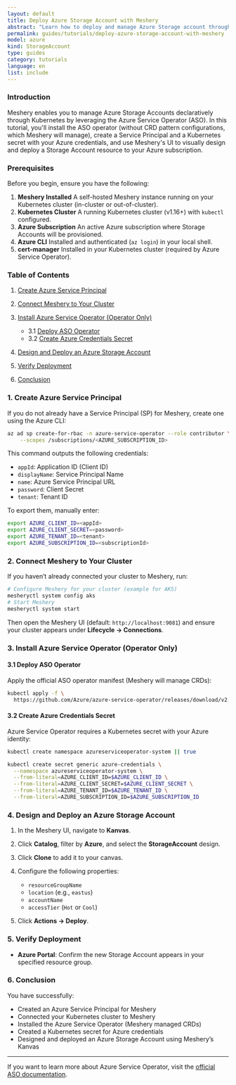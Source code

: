 ```yaml
---
layout: default
title: Deploy Azure Storage Account with Meshery
abstract: "Learn how to deploy and manage Azure Storage account through Kubernetes with Meshery, utilizing ASO operator to enhance cloud resource management"
permalink: guides/tutorials/deploy-azure-storage-account-with-meshery
model: azure
kind: StorageAccount
type: guides
category: tutorials
language: en
list: include
---
```


### Introduction

Meshery enables you to manage Azure Storage Accounts declaratively through Kubernetes by leveraging the Azure Service Operator (ASO). In this tutorial, you'll install the ASO operator (without CRD pattern configurations, which Meshery will manage), create a Service Principal and a Kubernetes secret with your Azure credentials, and use Meshery's UI to visually design and deploy a Storage Account resource to your Azure subscription.


### Prerequisites

Before you begin, ensure you have the following:

1. **Meshery Installed**
   A self-hosted Meshery instance running on your Kubernetes cluster (in-cluster or out-of-cluster).
2. **Kubernetes Cluster**
   A running Kubernetes cluster (v1.16+) with `kubectl` configured.
3. **Azure Subscription**
   An active Azure subscription where Storage Accounts will be provisioned.
4. **Azure CLI**
   Installed and authenticated (`az login`) in your local shell.
5. **cert-manager**
   Installed in your Kubernetes cluster (required by Azure Service Operator).


### Table of Contents

1. [Create Azure Service Principal](#1-create-azure-service-principal)
2. [Connect Meshery to Your Cluster](#2-connect-meshery-to-your-cluster)
3. [Install Azure Service Operator (Operator Only)](#3-install-azure-service-operator-operator-only)

   * 3.1 [Deploy ASO Operator](#31-deploy-aso-operator)
   * 3.2 [Create Azure Credentials Secret](#32-create-azure-credentials-secret)
4. [Design and Deploy an Azure Storage Account](#4-design-and-deploy-an-azure-storage-account)
5. [Verify Deployment](#5-verify-deployment)
6. [Conclusion](#6-conclusion)



### 1. Create Azure Service Principal

If you do not already have a Service Principal (SP) for Meshery, create one using the Azure CLI:

```bash
az ad sp create-for-rbac -n azure-service-operator --role contributor \
    --scopes /subscriptions/<AZURE_SUBSCRIPTION_ID>
```

This command outputs the following credentials:

* `appId`: Application ID (Client ID)
* `displayName`: Service Principal Name
* `name`: Azure Service Principal URL
* `password`: Client Secret
* `tenant`: Tenant ID

To export them, manually enter:

```bash
export AZURE_CLIENT_ID=<appId>
export AZURE_CLIENT_SECRET=<password>
export AZURE_TENANT_ID=<tenant>
export AZURE_SUBSCRIPTION_ID=<subscriptionId>
```



### 2. Connect Meshery to Your Cluster

If you haven’t already connected your cluster to Meshery, run:

```bash
# Configure Meshery for your cluster (example for AKS)
mesheryctl system config aks
# Start Meshery
mesheryctl system start
```

Then open the Meshery UI (default: `http://localhost:9081`) and ensure your cluster appears under **Lifecycle → Connections**.



### 3. Install Azure Service Operator (Operator Only)

#### 3.1 Deploy ASO Operator

Apply the official ASO operator manifest (Meshery will manage CRDs):

```bash
kubectl apply -f \
  https://github.com/Azure/azure-service-operator/releases/download/v2.13.0/azureserviceoperator_v2.13.0.yaml
```

#### 3.2 Create Azure Credentials Secret

Azure Service Operator requires a Kubernetes secret with your Azure identity:

```bash
kubectl create namespace azureserviceoperator-system || true

kubectl create secret generic azure-credentials \
  --namespace azureserviceoperator-system \
  --from-literal=AZURE_CLIENT_ID=$AZURE_CLIENT_ID \
  --from-literal=AZURE_CLIENT_SECRET=$AZURE_CLIENT_SECRET \
  --from-literal=AZURE_TENANT_ID=$AZURE_TENANT_ID \
  --from-literal=AZURE_SUBSCRIPTION_ID=$AZURE_SUBSCRIPTION_ID
```



### 4. Design and Deploy an Azure Storage Account

1. In the Meshery UI, navigate to **Kanvas**.
2. Click **Catalog**, filter by **Azure**, and select the **StorageAccount** design.
3. Click **Clone** to add it to your canvas.
4. Configure the following properties:

   * `resourceGroupName`
   * `location` (e.g., `eastus`)
   * `accountName`
   * `accessTier` (`Hot` or `Cool`)
5. Click **Actions → Deploy**.



### 5. Verify Deployment

* **Azure Portal**: Confirm the new Storage Account appears in your specified resource group.



### 6. Conclusion

You have successfully:

* Created an Azure Service Principal for Meshery
* Connected your Kubernetes cluster to Meshery
* Installed the Azure Service Operator (Meshery managed CRDs)
* Created a Kubernetes secret for Azure credentials
* Designed and deployed an Azure Storage Account using Meshery’s Kanvas

---

If you want to learn more about Azure Service Operator, visit the [official ASO documentation](https://azure.github.io/azure-service-operator/).
